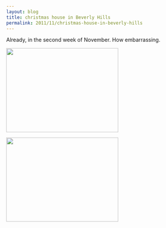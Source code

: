 ```yaml
---
layout: blog
title: christmas house in Beverly Hills
permalink: 2011/11/christmas-house-in-beverly-hills
---
```


Already, in the second week of November. How embarrassing.

<a href="http://blog.kristeraxel.com/wp-content/uploads/2011/11/IMG_0197.jpg"><img src="http://blog.kristeraxel.com/wp-content/uploads/2011/11/IMG_0197-300x225.jpg" alt="" title="IMG_0197" width="300" height="225" class="aligncenter size-medium wp-image-1497" /></a>

<a href="http://blog.kristeraxel.com/wp-content/uploads/2011/11/IMG_0198.jpg"><img src="http://blog.kristeraxel.com/wp-content/uploads/2011/11/IMG_0198-300x225.jpg" alt="" title="IMG_0198" width="300" height="225" class="aligncenter size-medium wp-image-1498" /></a>
